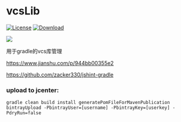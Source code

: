 # vcsLib

[![License](https://img.shields.io/badge/license-Apache%202-green.svg)](https://www.apache.org/licenses/LICENSE-2.0)
[![Download](https://api.bintray.com/packages/ningopensource/maven/vcsLib/images/download.svg) ](https://bintray.com/ningopensource/maven/vcsLib/_latestVersion)

<p>
<a href='https://bintray.com/ningopensource/maven/vcsLib?source=watch' alt='Get automatic notifications about new "vcsLib" versions'><img src='https://www.bintray.com/docs/images/bintray_badge_color.png'></a>
</P>
用于gradle的vcs库管理

https://www.jianshu.com/p/944bb00355e2

https://github.com/zacker330/jshint-gradle


### upload to jcenter:
`
gradle clean build install generatePomFileForMavenPublication bintrayUpload -PbintrayUser=[username] -PbintrayKey=[userkey] -PdryRun=false
`